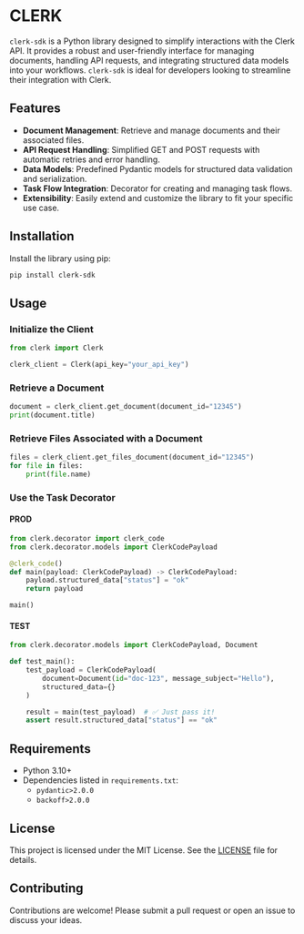 # CLERK

`clerk-sdk` is a Python library designed to simplify interactions with the Clerk API. It provides a robust and user-friendly interface for managing documents, handling API requests, and integrating structured data models into your workflows. `clerk-sdk` is ideal for developers looking to streamline their integration with Clerk.

## Features

- **Document Management**: Retrieve and manage documents and their associated files.
- **API Request Handling**: Simplified GET and POST requests with automatic retries and error handling.
- **Data Models**: Predefined Pydantic models for structured data validation and serialization.
- **Task Flow Integration**: Decorator for creating and managing task flows.
- **Extensibility**: Easily extend and customize the library to fit your specific use case.

## Installation

Install the library using pip:

```bash
pip install clerk-sdk
```

## Usage

### Initialize the Client

```python
from clerk import Clerk

clerk_client = Clerk(api_key="your_api_key")
```

### Retrieve a Document

```python
document = clerk_client.get_document(document_id="12345")
print(document.title)
```

### Retrieve Files Associated with a Document

```python
files = clerk_client.get_files_document(document_id="12345")
for file in files:
    print(file.name)
```

### Use the Task Decorator

#### PROD

```python
from clerk.decorator import clerk_code
from clerk.decorator.models import ClerkCodePayload

@clerk_code()
def main(payload: ClerkCodePayload) -> ClerkCodePayload:
    payload.structured_data["status"] = "ok"
    return payload

main()
```

#### TEST

```python
from clerk.decorator.models import ClerkCodePayload, Document

def test_main():
    test_payload = ClerkCodePayload(
        document=Document(id="doc-123", message_subject="Hello"),
        structured_data={}
    )

    result = main(test_payload)  # ✅ Just pass it!
    assert result.structured_data["status"] == "ok"
```


## Requirements

- Python 3.10+
- Dependencies listed in `requirements.txt`:
  - `pydantic>2.0.0`
  - `backoff>2.0.0`

## License

This project is licensed under the MIT License. See the [LICENSE](LICENSE) file for details.

## Contributing

Contributions are welcome! Please submit a pull request or open an issue to discuss your ideas.